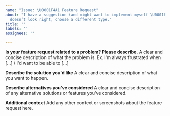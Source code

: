 ```yaml
---
name: "Issue: \U0001F4A1 Feature Request"
about: "I have a suggestion (and might want to implement myself \U0001F642)! If this
  doesn’t look right, choose a different type."
title: ''
labels: ''
assignees: ''

---
```


**Is your feature request related to a problem? Please describe.**
A clear and concise description of what the problem is. Ex. I'm always frustrated when [...] / I'd want to be able to [...]

**Describe the solution you'd like**
A clear and concise description of what you want to happen.

**Describe alternatives you've considered**
A clear and concise description of any alternative solutions or features you've considered.

**Additional context**
Add any other context or screenshots about the feature request here.
